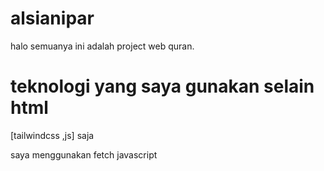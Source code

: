# alsianipar

halo semuanya ini adalah 
project web quran.
# teknologi yang saya gunakan selain html
[tailwindcss ,js] saja

saya menggunakan fetch javascript




